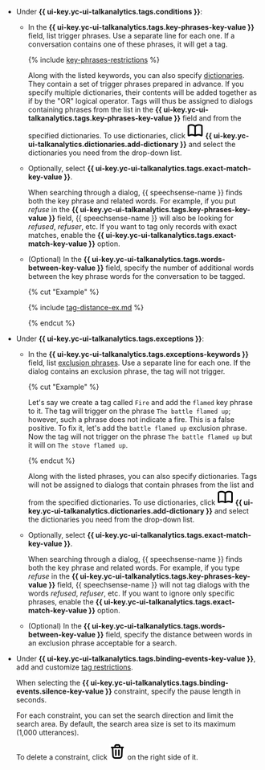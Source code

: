 * Under **{{ ui-key.yc-ui-talkanalytics.tags.conditions }}**:

    * In the **{{ ui-key.yc-ui-talkanalytics.tags.key-phrases-key-value }}** field, list trigger phrases. Use a separate line for each one. If a conversation contains one of these phrases, it will get a tag.

        {% include [key-phrases-restrictions](../data/key-phrases-restrictions.md) %}

        Along with the listed keywords, you can also specify [dictionaries](../../../speechsense/concepts/dictionaries.md). They contain a set of trigger phrases prepared in advance. If you specify multiple dictionaries, their contents will be added together as if by the "OR" logical operator. Tags will thus be assigned to dialogs containing phrases from the list in the **{{ ui-key.yc-ui-talkanalytics.tags.key-phrases-key-value }}** field and from the specified dictionaries. To use dictionaries, click ![icon](../../../_assets/console-icons/book-open.svg) **{{ ui-key.yc-ui-talkanalytics.dictionaries.add-dictionary }}** and select the dictionaries you need from the drop-down list.

    * Optionally, select **{{ ui-key.yc-ui-talkanalytics.tags.exact-match-key-value }}**.

        When searching through a dialog, {{ speechsense-name }} finds both the key phrase and related words. For example, if you put _refuse_ in the **{{ ui-key.yc-ui-talkanalytics.tags.key-phrases-key-value }}** field, {{ speechsense-name }} will also be looking for _refused_, _refuser_, etc. If you want to tag only records with exact matches, enable the **{{ ui-key.yc-ui-talkanalytics.tags.exact-match-key-value }}** option.

    * (Optional) In the **{{ ui-key.yc-ui-talkanalytics.tags.words-between-key-value }}** field, specify the number of additional words between the key phrase words for the conversation to be tagged.

        {% cut "Example" %}

        {% include [tag-distance-ex.md](tag-distance-ex.md) %}

        {% endcut %}

* Under **{{ ui-key.yc-ui-talkanalytics.tags.exceptions }}**:

    * In the **{{ ui-key.yc-ui-talkanalytics.tags.exceptions-keywords }}** field, list [exclusion phrases](../../../speechsense/concepts/tags.md#exclusion-phrases). Use a separate line for each one. If the dialog contains an exclusion phrase, the tag will not trigger.

        {% cut "Example" %}

        Let's say we create a tag called `Fire` and add the `flamed` key phrase to it.
        The tag will trigger on the phrase `The battle flamed up`; however, such a phrase does not indicate a fire. This is a false positive. To fix it, let's add the `battle flamed up` exclusion phrase.
        Now the tag will not trigger on the phrase `The battle flamed up` but it will on `The stove flamed up`.

        {% endcut %}

        Along with the listed phrases, you can also specify dictionaries. Tags will not be assigned to dialogs that contain phrases from the list and from the specified dictionaries. To use dictionaries, click ![icon](../../../_assets/console-icons/book-open.svg) **{{ ui-key.yc-ui-talkanalytics.dictionaries.add-dictionary }}** and select the dictionaries you need from the drop-down list.

    * Optionally, select **{{ ui-key.yc-ui-talkanalytics.tags.exact-match-key-value }}**.

        When searching through a dialog, {{ speechsense-name }} finds both the key phrase and related words. For example, if you type _refuse_ in the **{{ ui-key.yc-ui-talkanalytics.tags.key-phrases-key-value }}** field, {{ speechsense-name }} will not tag dialogs with the words _refused_, _refuser_, etc. If you want to ignore only specific phrases, enable the **{{ ui-key.yc-ui-talkanalytics.tags.exact-match-key-value }}** option.

    * (Optional) In the **{{ ui-key.yc-ui-talkanalytics.tags.words-between-key-value }}** field, specify the distance between words in an exclusion phrase acceptable for a search.

* Under **{{ ui-key.yc-ui-talkanalytics.tags.binding-events-key-value }}**, add and customize [tag restrictions](../../../speechsense/concepts/tags.md#tag-limitations).

    When selecting the **{{ ui-key.yc-ui-talkanalytics.tags.binding-events.silence-key-value }}** constraint, specify the pause length in seconds.

    For each constraint, you can set the search direction and limit the search area. By default, the search area size is set to its maximum (1,000 utterances).

    To delete a constraint, click ![icon](../../../_assets/console-icons/trash-bin.svg) on the right side of it.
